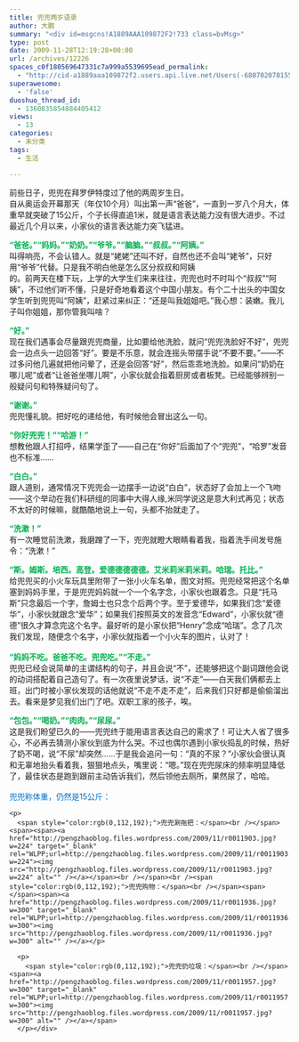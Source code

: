 ```yaml
---
title: 兜兜两岁语录
author: 大鹏
summary: "<div id=msgcns!A1889AAA109872F2!733 class=bvMsg>"
type: post
date: 2009-11-28T12:19:28+00:00
url: /archives/12226
spaces_c0f180569647331c7a999a5539695ead_permalink:
  - "http://cid-a1889aaa109872f2.users.api.live.net/Users(-6807020781556960526)/Blogs('A1889AAA109872F2!102')/Entries('A1889AAA109872F2!733')?authkey=7T08dKQfQ0s%24"
superawesome:
  - 'false'
duoshuo_thread_id:
  - 1360835854884405412
views:
  - 13
categories:
  - 未分类
tags:
  - 生活

---
```

<div id="msgcns!A1889AAA109872F2!733" class="bvMsg">
  前些日子，兜兜在拜罗伊特度过了他的两周岁生日。<br />自从奥运会开幕那天（年仅10个月）叫出第一声“爸爸”，一直到一岁八个月大，体重早就突破了15公斤，个子长得直追1米，就是语言表达能力没有很大进步。不过最近几个月以来，小家伙的语言表达能力突飞猛进。</p> 
  
  <p>
    <b><font color="#00b050">“爸爸。”“妈妈。”“奶奶。”“爷爷。”“脑脑。”“叔叔。”“阿姨。”</font></b><br />叫得响亮，不会认错人。就是“姥姥”还叫不好，自然也还不会叫“姥爷”，只好用“爷爷”代替。只是我不明白他是怎么区分叔叔和阿姨<br />的。前两天在楼下玩，上学的大学生们来来往往，兜兜也时不时叫个“叔叔”“阿姨”，不过他们听不懂，只是好奇地看着这个中国小朋友。有个二十出头的中国女学生听到兜兜叫“阿姨”，赶紧过来纠正：“还是叫我姐姐吧。”我心想：装嫩。我儿子叫你姐姐，那你管我叫啥？
  </p>
  
  <p>
    <b><font color="#00b050">“好。”</font></b><br />现在我们遇事会尽量跟兜兜商量，比如要给他洗脸，就问“兜兜洗脸好不好”，兜兜会一边点头一边回答“好”。要是不乐意，就会连摇头带摆手说“不要不要。”——不过多问他几遍就把他问晕了，还是会回答“好”，然后乖乖地洗脸。如果问“奶奶在哪儿呢”或者“让爸爸坐哪儿啊”，小家伙就会指着厨房或者板凳。已经能够辨别一般疑问句和特殊疑问句了。
  </p>
  
  <p>
    <b><font color="#00b050">“谢谢。”</font></b><br />兜兜懂礼貌。把好吃的递给他，有时候他会冒出这么一句。
  </p>
  
  <p>
    <b><font color="#00b050">“你好兜兜！”“哈游！”</font></b><br />想教他跟人打招呼，结果学歪了——自己在“你好”后面加了个“兜兜”，“哈罗”发音也不标准……
  </p>
  
  <p>
    <b><font color="#00b050">“白白。”</font></b><br />跟人道别，通常情况下兜兜会一边摆手一边说“白白”，状态好了会加上一个飞吻——这个举动在我们科研组的同事中大得人缘,米同学说这是意大利式再见；状态不太好的时候嘛，就酷酷地说上一句，头都不抬就走了。
  </p>
  
  <p>
    <b><font color="#00b050">“洗漱！”</font></b><br />有一次睡觉前洗漱，我磨蹭了一下，兜兜就瞪大眼睛看着我，指着洗手间发号施令：“洗漱！”
  </p>
  
  <p>
    <b><font color="#00b050">“斯。姆斯。培西。高登。爱德德德德德。艾米莉米莉米莉。哈瑞。托比。”</font></b><br />给兜兜买的小火车玩具里附带了一张小火车名单，图文对照。兜兜经常把这个名单塞到妈妈手里，于是兜兜妈妈就一个一个名字念，小家伙也跟着念。只是“托马斯”只念最后一个字，詹姆士也只念个后两个字。至于爱德华，如果我们念“爱德华”，小家伙就跟念“爱华”；如果我们按照英文的发音念“Edward”，小家伙就“德德”很久才算念完这个名字。最好听的是小家伙把“Henry”念成“哈瑞”。念了几次我们发现，随便念个名字，小家伙就指着一个小火车的图片，认对了！<br /><b><font color="#00b050"><br />“妈妈不吃。爸爸不吃。兜兜吃。”“不走。”</font></b><br />兜兜已经会说简单的主谓结构的句子，并且会说“不”，还能够把这个副词跟他会说的动词搭配着自己造句了。有一次夜里说梦话，说“不走”——白天我们俩都去上班，出门时被小家伙发现的话他就说“不走不走不走”，后来我们只好都是偷偷溜出去。看来是梦见我们出门了吧。双职工家的孩子，唉。
  </p>
  
  <p>
    <b><font color="#00b050">“包包。”“喝奶。”“肉肉。”“尿尿。”</font></b><br />这是我们盼望已久的——兜兜终于能用语言表达自己的需求了！可让大人省了很多心，不必再去猜测小家伙到底为什么哭。不过也偶尔遇到小家伙捣乱的时候，热好了奶不喝，说“不尿”却突然……于是我会追问一句：“真的不尿？”小家伙会很认真和无辜地抬头看着我，狠狠地点头，嘴里说：“嗯。”现在兜兜尿床的频率明显降低了，最佳状态是跑到跟前主动告诉我们，然后领他去厕所，果然尿了，哈哈。<br /><br style="color:rgb(0,176,240);" /><span style="color:rgb(0,112,192);">兜兜称体重，仍然是15公斤：</span><br /><span><span><a href="http://pengzhaoblog.files.wordpress.com/2009/11/r0011842.jpg?w=194" target="_blank" rel="WLPP;url=http://pengzhaoblog.files.wordpress.com/2009/11/r0011842.jpg?w=194"><img src="http://pengzhaoblog.files.wordpress.com/2009/11/r0011842.jpg?w=194" alt="" /></a></p> 
    
    <p>
      <span style="color:rgb(0,112,192);">兜兜涮拖把：</span><br /></span><span><span><a href="http://pengzhaoblog.files.wordpress.com/2009/11/r0011903.jpg?w=224" target="_blank" rel="WLPP;url=http://pengzhaoblog.files.wordpress.com/2009/11/r0011903.jpg?w=224"><img src="http://pengzhaoblog.files.wordpress.com/2009/11/r0011903.jpg?w=224" alt="" /></a></span><br /></span><br /><span style="color:rgb(0,112,192);">兜兜购物：</span><br /></span><span></span><span><a href="http://pengzhaoblog.files.wordpress.com/2009/11/r0011936.jpg?w=300" target="_blank" rel="WLPP;url=http://pengzhaoblog.files.wordpress.com/2009/11/r0011936.jpg?w=300"><img src="http://pengzhaoblog.files.wordpress.com/2009/11/r0011936.jpg?w=300" alt="" /></a></p> 
      
      <p>
        <span style="color:rgb(0,112,192);">兜兜扔垃圾：</span><br /></span><span><a href="http://pengzhaoblog.files.wordpress.com/2009/11/r0011957.jpg?w=300" target="_blank" rel="WLPP;url=http://pengzhaoblog.files.wordpress.com/2009/11/r0011957.jpg?w=300"><img src="http://pengzhaoblog.files.wordpress.com/2009/11/r0011957.jpg?w=300" alt="" /></a></span>
      </p></div>
